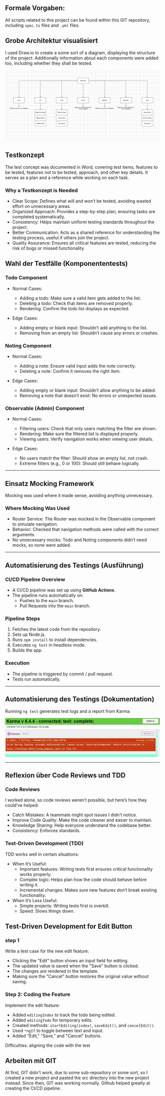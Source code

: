 ## Formale Vorgaben:

All scripts related to this project can be found within this GIT repository, including `spec.ts` files and `.yml` files.

## Grobe Architektur visualisiert

I used Draw.io to create a some sort of a diagram, displaying the structure of the project. Additionally information about each components were added too, including whether they shall be tested. 

![project structure](projektstruktur.jpg "project structure")

## Testkonzept

The test concept was documented in Word, covering test items, features to be tested, features not to be tested, approach, and other key details. It serves as a plan and a reference while working on each task.

### Why a Testkonzept is Needed
- Clear Scope: Defines what will and won’t be tested, avoiding wasted effort on unnecessary areas.
- Organized Approach: Provides a step-by-step plan, ensuring tasks are completed systematically.
- Consistency: Helps maintain uniform testing standards throughout the project.
- Better Communication: Acts as a shared reference for understanding the testing process, useful if others join the project.
- Quality Assurance: Ensures all critical features are tested, reducing the risk of bugs or missed functionality.


## Wahl der Testfälle (Komponententests)

### Todo Component
- Normal Cases:
  - Adding a todo: Make sure a valid item gets added to the list.
  - Deleting a todo: Check that items are removed properly.
  - Rendering: Confirm the todo list displays as expected.

- Edge Cases:
  - Adding empty or blank input: Shouldn’t add anything to the list.
  - Removing from an empty list: Shouldn’t cause any errors or crashes.

### Noting Component
- Normal Cases:
  - Adding a note: Ensure valid input adds the note correctly.
  - Deleting a note: Confirm it removes the right item.

- Edge Cases:
  - Adding empty or blank input: Shouldn’t allow anything to be added.
  - Removing a note that doesn’t exist: No errors or unexpected issues.

### Observable (Admin) Component
- Normal Cases:
  - Filtering users: Check that only users matching the filter are shown.
  - Rendering: Make sure the filtered list is displayed properly.
  - Viewing users: Verify navigation works when viewing user details.

- Edge Cases:
  - No users match the filter: Should show an empty list, not crash.
  - Extreme filters (e.g., 0 or 100): Should still behave logically.

---

## Einsatz Mocking Framework

Mocking was used where it made sense, avoiding anything unnecessary.

### Where Mocking Was Used
- Router Service: The Router was mocked in the Observable component to simulate navigation.
- Behavior: Checked that navigation methods were called with the correct arguments.
- No unnecessary mocks: Todo and Noting components didn’t need mocks, so none were added.

---

## Automatisierung des Testings (Ausführung)

### CI/CD Pipeline Overview
- A CI/CD pipeline was set up using **GitHub Actions**.
- The pipeline runs automatically on:
  - Pushes to the `main` branch.
  - Pull Requests into the `main` branch.

### Pipeline Steps
1. Fetches the latest code from the repository.
2. Sets up Node.js.
3. Runs `npm install` to install dependencies.
4. Executes `ng test` in headless mode.
5. Builds the app.

### Execution
- The pipeline is triggered by commit / pull request.
- Tests run automatically.

---

## Automatisierung des Testings (Dokumentation)

Running `ng test` generates test logs and a report from Karma:

![karma documentation](karmadocumentation.jpg "Karma documentation")

---

## Reflexion über Code Reviews und TDD

### Code Reviews
I worked alone, so code reviews weren’t possible, but here’s how they could’ve helped:
- Catch Mistakes: A teammate might spot issues I didn’t notice.
- Improve Code Quality: Make the code cleaner and easier to maintain.
- Knowledge Sharing: Help everyone understand the codebase better.
- Consistency: Enforces standards.

### Test-Driven Development (TDD)
TDD works well in certain situations:
- When It’s Useful:
  - Important features: Writing tests first ensures critical functionality works properly.
  - Complex logic: Helps plan how the code should behave before writing it.
  - Incremental changes: Makes sure new features don’t break existing functionality.
- When It’s Less Useful:
  - Simple projects: Writing tests first is overkill.
  - Speed: Slows things down.

## Test-Driven Development for Edit Button

### step 1
Write a test case for the new edit feature:
- Clicking the "Edit" button shows an input field for editing.
- The updated value is saved when the "Save" button is clicked.
- The changes are rendered in the template.
- Making sure the "Cancel" button restores the original value without saving.

### Step 2: Coding the Feature
Implement the edit feature:
- Added `editingIndex` to track the todo being edited.
- Added `editingTodo` for temporary edits.
- Created methods: `startEditing(index)`, `saveEdit()`, and `cancelEdit()`.
- Used `*ngIf` to toggle between text and input.
- Added "Edit," "Save," and "Cancel" buttons.

Difficulties: aligning the code with the test

## Arbeiten mit GIT

At first, GIT didn't work, due to some sub-repository or some sort, so I created a new project and pasted the src directory into the new project instead. Since then, GIT was working normally. Github helped greatly at creating the CI/CD pipeline. 